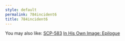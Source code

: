 ```yaml
---
style: default
permalink: 784incident6
title: 784incident6
---
```

You may also like:
[SCP-583](http://scp-wiki.net/scp-583)
[In His Own Image: Epilogue](http://scp-wiki.net/in-his-own-image-epilogue)
